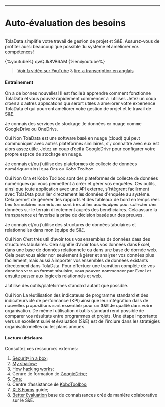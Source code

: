 ****
# Auto-évaluation des besoins
---
TolaData simplifie votre travail de gestion de projet et S&E. Assurez-vous de profiter aussi beaucoup que possible du système et améliorer vos compétences!

{%youtube%} qwQJk8VB6AM {%endyoutube%}  
> [Voir la vidéo sur YouTube](https://www.youtube.com/embed/qwQJk8VB6AM?rel=0&hl=fr&cc_lang_pref=fr&cc_load_policy=1) & [lire la  transcription en anglais](https://docs.google.com/document/d/1DCaeMviBwSO5hGSfeh6Y9McPI6D1dzxJyDs5kKa4wug/edit#heading=h.i0ql8wjixfnz)

#### Entraînement  

On a de bonnes nouvelles! Il est facile à apprendre comment fonctionne TolaData et vous pouvez rapidement commencer à l’utiliser. Jetez un coup d’oeil à d’autres applications qui seront utiles à améliorer votre expérience TolaData et qui pourront améliorer votre gestion de projet et le travail de S&E.

<quiz>
<question> 
<p>Je connais des services de stockage de données en nuage comme GoogleDrive ou OneDrive.</p>
<answer correct>Oui</answer>  
<answer>Non</answer>
<explanation>TolaData est une software basé en nuage (cloud) qui peut communiquer avec autres plateformes similaires, s’y connaître avec eux est alors assez utile. Jetez un coup d’oeil à GoogleDrive pour configurer votre propre espace de stockage en nuage.</explanation>
</question>
<question> 
<p>Je connais et/ou j’utilise des plateformes de collecte de données numériques ainsi que Ona ou Kobo Toolbox.</p>
<answer correct>Oui</answer>  
<answer>Non</answer>
<explanation>Ona et Kobo Toolbox sont des plateformes de collecte de données numériques qui vous permettent à créer et gérer vos enquêtes.  Ces outils, ainsi que toute application avec une API externe, s'intègrent facilement avec TolaData pour lier directement les données d'enquête au système. Cela permet de générer des rapports et des tableaux de bord en temps réel. Les formulaires numériques sont très utiles aux équipes pour collecter des données sur le terrain directement auprès des bénéficiaires. Cela assure la transparence et favorise la prise de décision basée sur des preuves. </explanation>
</question>
<question> 
<p>Je connais et/ou j’utilise des structures de données tabulaires et relationnelles dans mon équipe de S&E.</p>
<answer correct>Oui</answer>  
<answer>Non</answer>
<explanation>C’est très util d’avoir tous vos ensembles de données dans des structures tabulaires. Cela signifie d’avoir tous vos données dans Excel, dans une base de données relationnelle ou dans une base de donnée web. Cela peut vous aider non seulement à gérer et analyser vos données plus facilement, mais aussi à importer vos ensembles de données existants directement dans TolaData. Pour effectuer une transition complète de vos données vers un format tabulaire, vous pouvez commencer par Excel et ensuite passer aux logiciels relationnels et web.</explanation> 
</question>
<question>
<p>J’utilise des outils/plateformes standard autant que possible.</p>
<answer correct>Oui</answer>
<answer>Non</answer>
<explanation>La réutilisation des indicateurs de programme standard et des indicateurs clé de performance (KPI) ainsi que leur intégration dans de nouvelles propositions sont  essentiels pour un S&E de qualité dans votre organisation. De même l’utilisation d’outils standard rend possible de comparer vos résultats entre programmes et projets. Une étape importante vers un excellent suivi et évaluation (S&E) est de l’inclure dans les stratégies organisationnelles ou les plans annuels.</explanation>
</question>
</quiz> 

#### Lecture ultérieure
Consultez ces ressources externes: 
 
1. [Security in a box](https://securityinabox.org/en/);
2. [My shadow](https://myshadow.org/);
3. [How hacking works](https://motherboard.vice.com/en_us/topic/how-hacking-works);
4. Centre de formation de [GoogleDrive](https://gsuite.google.com/learning-center/products/drive/get-started/#!/);
5. [Ona](https://ona.io/home/);
6. Centre d’assistance de [KoboToolbox](http://help.kobotoolbox.org/);
7. [XLS Forms](http://xlsform.org/) guide;
8. [Better Evaluation](http://www.betterevaluation.org/en) base de connaissances créé de manière collaborative sur le S&E.









